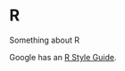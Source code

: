 R
=

Something about R

Google has an [R Style Guide][1]. 


[1]:https://google-styleguide.googlecode.com/svn/trunk/Rguide.xml
